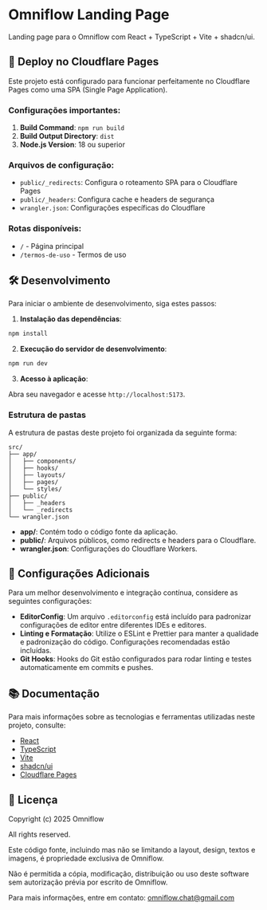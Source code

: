 # Omniflow Landing Page

Landing page para o Omniflow com React + TypeScript + Vite + shadcn/ui.

## 🚀 Deploy no Cloudflare Pages

Este projeto está configurado para funcionar perfeitamente no Cloudflare Pages como uma SPA (Single Page Application).

### Configurações importantes:

1. **Build Command**: `npm run build`
2. **Build Output Directory**: `dist`
3. **Node.js Version**: 18 ou superior

### Arquivos de configuração:

- `public/_redirects`: Configura o roteamento SPA para o Cloudflare Pages
- `public/_headers`: Configura cache e headers de segurança
- `wrangler.json`: Configurações específicas do Cloudflare

### Rotas disponíveis:

- `/` - Página principal
- `/termos-de-uso` - Termos de uso

## 🛠️ Desenvolvimento

Para iniciar o ambiente de desenvolvimento, siga estes passos:

1. **Instalação das dependências**:

```bash
npm install
```

2. **Execução do servidor de desenvolvimento**:

```bash
npm run dev
```

3. **Acesso à aplicação**:

Abra seu navegador e acesse `http://localhost:5173`.

### Estrutura de pastas

A estrutura de pastas deste projeto foi organizada da seguinte forma:

```
src/
├── app/
│   ├── components/
│   ├── hooks/
│   ├── layouts/
│   ├── pages/
│   └── styles/
├── public/
│   ├── _headers
│   └── _redirects
└── wrangler.json
```

- **app/**: Contém todo o código fonte da aplicação.
- **public/**: Arquivos públicos, como redirects e headers para o Cloudflare.
- **wrangler.json**: Configurações do Cloudflare Workers.

## 🔧 Configurações Adicionais

Para um melhor desenvolvimento e integração contínua, considere as seguintes configurações:

- **EditorConfig**: Um arquivo `.editorconfig` está incluído para padronizar configurações de editor entre diferentes IDEs e editores.
- **Linting e Formatação**: Utilize o ESLint e Prettier para manter a qualidade e padronização do código. Configurações recomendadas estão incluídas.
- **Git Hooks**: Hooks do Git estão configurados para rodar linting e testes automaticamente em commits e pushes.

## 📚 Documentação

Para mais informações sobre as tecnologias e ferramentas utilizadas neste projeto, consulte:

- [React](https://reactjs.org/docs/getting-started.html)
- [TypeScript](https://www.typescriptlang.org/docs/)
- [Vite](https://vitejs.dev/guide/)
- [shadcn/ui](https://ui.shadcn.com/docs)
- [Cloudflare Pages](https://developers.cloudflare.com/pages)


## 📝 Licença

Copyright (c) 2025 Omniflow

All rights reserved.

Este código fonte, incluindo mas não se limitando a layout, design, textos e imagens, 
é propriedade exclusiva de Omniflow. 

Não é permitida a cópia, modificação, distribuição ou uso deste software 
sem autorização prévia por escrito de Omniflow.

Para mais informações, entre em contato: omniflow.chat@gmail.com


